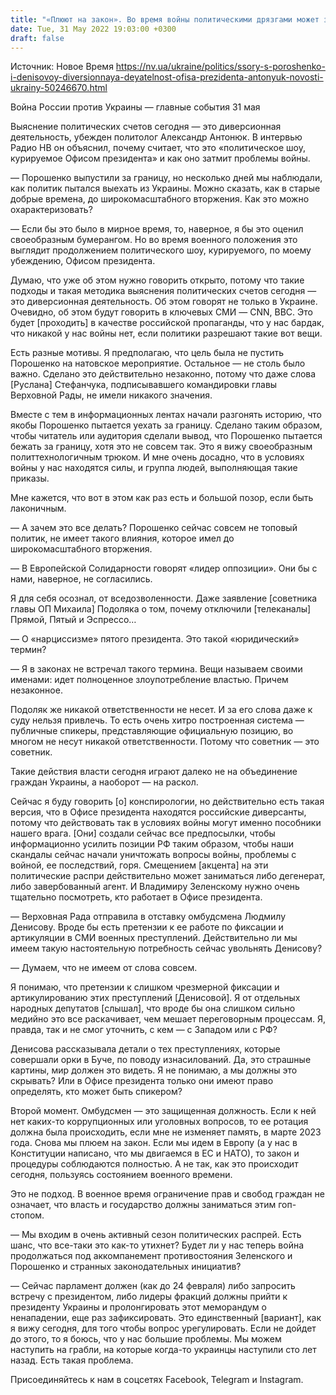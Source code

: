 ```yaml
---
title: "«Плюют на закон». Во время войны политическими дрязгами может заниматься либо дегенерат, либо завербованный агент — интервью с политологом"
date: Tue, 31 May 2022 19:03:00 +0300
draft: false
---
```

Источник: Новое Время https://nv.ua/ukraine/politics/ssory-s-poroshenko-i-denisovoy-diversionnaya-deyatelnost-ofisa-prezidenta-antonyuk-novosti-ukrainy-50246670.html


Война России против Украины — главные события 31 мая

Выяснение политических счетов сегодня — это диверсионная деятельность, убежден политолог Александр Антонюк. В интервью Радио НВ он объяснил, почему считает, что это «политическое шоу, курируемое Офисом президента» и как оно затмит проблемы войны.

— Порошенко выпустили за границу, но несколько дней мы наблюдали, как политик пытался выехать из Украины. Можно сказать, как в старые добрые времена, до широкомасштабного вторжения. Как это можно охарактеризовать?

— Если бы это было в мирное время, то, наверное, я бы это оценил своеобразным бумерангом. Но во время военного положения это выглядит продолжением политического шоу, курируемого, по моему убеждению, Офисом президента.

Думаю, что уже об этом нужно говорить открыто, потому что такие подходы и такая методика выяснения политических счетов сегодня — это диверсионная деятельность. Об этом говорят не только в Украине. Очевидно, об этом будут говорить в ключевых СМИ — CNN, BBC. Это будет [проходить] в качестве российской пропаганды, что у нас бардак, что никакой у нас войны нет, если политики разрешают такие вот вещи.

Есть разные мотивы. Я предполагаю, что цель была не пустить Порошенко на натовское мероприятие. Остальное — не столь было важно. Сделано это действительно незаконно, потому что даже слова [Руслана] Стефанчука, подписывавшего командировки главы Верховной Рады, не имели никакого значения.

Вместе с тем в информационных лентах начали разгонять историю, что якобы Порошенко пытается уехать за границу. Сделано таким образом, чтобы читатель или аудитория сделали вывод, что Порошенко пытается бежать за границу, хотя это не совсем так. Это я вижу своеобразным политтехнологичным трюком. И мне очень досадно, что в условиях войны у нас находятся силы, и группа людей, выполняющая такие приказы.

Мне кажется, что вот в этом как раз есть и большой позор, если быть лаконичным.

— А зачем это все делать? Порошенко сейчас совсем не топовый политик, не имеет такого влияния, которое имел до широкомасштабного вторжения.

— В Европейской Солидарности говорят «лидер оппозиции». Они бы с нами, наверное, не согласились.

Я для себя осознал, от вседозволенности. Даже заявление [советника главы ОП Михаила] Подоляка о том, почему отключили [телеканалы] Прямой, Пятый и Эспрессо…

— О «нарциссизме» пятого президента. Это такой «юридический» термин?

— Я в законах не встречал такого термина. Вещи называем своими именами: идет полноценное злоупотребление властью. Причем незаконное.

Подоляк же никакой ответственности не несет. И за его слова даже к суду нельзя привлечь. То есть очень хитро построенная система — публичные спикеры, представляющие официальную позицию, во многом не несут никакой ответственности. Потому что советник — это советник.

Такие действия власти сегодня играют далеко не на объединение граждан Украины, а наоборот — на раскол.

Сейчас я буду говорить [о] конспирологии, но действительно есть такая версия, что в Офисе президента находятся российские диверсанты, потому что действовать так в условиях войны могут именно пособники нашего врага. [Они] создали сейчас все предпосылки, чтобы информационно усилить позиции РФ таким образом, чтобы наши скандалы сейчас начали уничтожать вопросы войны, проблемы с войной, ее последствий, горя. Смещением [акцента] на эти политические распри действительно может заниматься либо дегенерат, либо завербованный агент. И Владимиру Зеленскому нужно очень тщательно посмотреть, кто работает в Офисе президента.

— Верховная Рада отправила в отставку омбудсмена Людмилу Денисову. Вроде бы есть претензии к ее работе по фиксации и артикуляции в СМИ военных преступлений. Действительно ли мы имеем такую настоятельную потребность сейчас увольнять Денисову?

— Думаем, что не имеем от слова совсем.

Я понимаю, что претензии к слишком чрезмерной фиксации и артикулированию этих преступлений [Денисовой]. Я от отдельных народных депутатов [слышал], что вроде бы она слишком сильно медийно это все раскачивает, чем мешает переговорным процессам. Я, правда, так и не смог уточнить, с кем — с Западом или с РФ?

Денисова рассказывала детали о тех преступлениях, которые совершали орки в Буче, по поводу изнасилований. Да, это страшные картины, мир должен это видеть. Я не понимаю, а мы должны это скрывать? Или в Офисе президента только они имеют право определять, кто может быть спикером?

Второй момент. Омбудсмен — это защищенная должность. Если к ней нет каких-то коррупционных или уголовных вопросов, то ее ротация должна была происходить, если мне не изменяет память, в марте 2023 года. Снова мы плюем на закон. Если мы идем в Европу (а у нас в Конституции написано, что мы двигаемся в ЕС и НАТО), то закон и процедуры соблюдаются полностью. А не так, как это происходит сегодня, пользуясь состоянием военного времени.

Это не подход. В военное время ограничение прав и свобод граждан не означает, что власть и государство должны заниматься этим гоп-стопом.

— Мы входим в очень активный сезон политических распрей. Есть шанс, что все-таки это как-то утихнет? Будет ли у нас теперь война продолжаться под аккомпанемент противостояния Зеленского и Порошенко и странных законодательных инициатив?

— Сейчас парламент должен (как до 24 февраля) либо запросить встречу с президентом, либо лидеры фракций должны прийти к президенту Украины и пролонгировать этот меморандум о ненападении, еще раз зафиксировать. Это единственный [вариант], как я вижу сегодня, для того чтобы вопрос урегулировать. Если не дойдет до этого, то я боюсь, что у нас большие проблемы. Мы можем наступить на грабли, на которые когда-то украинцы наступили сто лет назад. Есть такая проблема.

Присоединяйтесь к нам в соцсетях Facebook, Telegram и Instagram.

